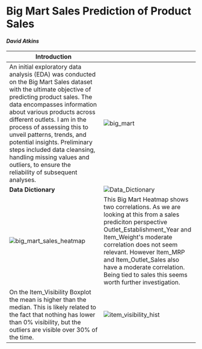 
# Big Mart Sales Prediction of Product Sales
#### *David Atkins*



Introduction | <p></p>
--- | ---
 An initial exploratory data analysis (EDA) was conducted on the Big Mart Sales dataset with the ultimate objective of predicting product sales. The data encompasses information about various products across different outlets. I am in the process of assessing this to unveil patterns, trends, and potential insights. Preliminary steps included data cleansing, handling missing values and outliers, to ensure the reliability of subsequent analyses. | ![big_mart](https://github.com/Gondram/Prediction-of-Product-Sales/assets/8175014/26d0596f-7305-4808-861a-373125ed5f62)
**Data Dictionary** | ![Data_Dictionary](https://github.com/Gondram/Prediction-of-Product-Sales/assets/8175014/a76d0afd-ad07-40ed-bc59-c8a15e72ec11 "Data Dictionary") 
 ![big_mart_sales_heatmap](https://github.com/Gondram/Prediction-of-Product-Sales/assets/8175014/f014c9ae-7bb2-4c6a-b2d4-85f81b3fdd1b) | This Big Mart Heatmap shows two correlations. As we are looking at this from a sales prediciton perspective Outlet_Establishment_Year and Item_Weight's moderate correlation does not seem relevant.  However Item_MRP and Item_Outlet_Sales also have a moderate correlation. Being tied to sales this seems worth further investigation.
On the Item_Visibility Boxplot the mean is higher than the median. This is likely related to the fact that nothing has lower than 0% visibility, but the outliers are visible over 30% of the time.   | ![item_visibility_hist](https://github.com/Gondram/Prediction-of-Product-Sales/assets/8175014/68852655-7b6d-4994-a929-6a433b9ab844)
